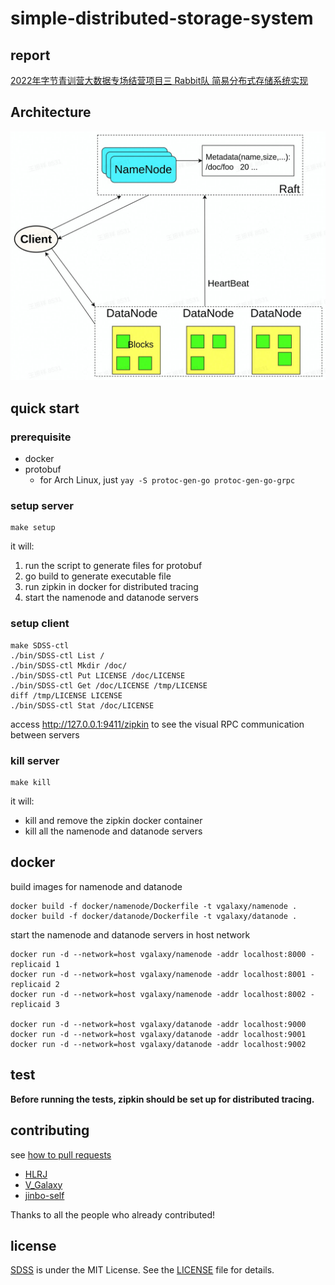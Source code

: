 # simple-distributed-storage-system

## report

[2022年字节青训营大数据专场结营项目三 Rabbit队 简易分布式存储系统实现](https://bytedancecampus1.feishu.cn/docx/doxcnfVgtyPjujq8sB1knLhfouf)
## Architecture
![Architecture](https://github.com/HLRJ/tmp_photo/blob/main/2022bytecomp/%E6%B5%81%E7%A8%8B%E5%9B%BE.jpg)
## quick start

### prerequisite

- docker
- protobuf
  - for Arch Linux, just `yay -S protoc-gen-go protoc-gen-go-grpc`

### setup server

```
make setup
```

it will:
1. run the script to generate files for protobuf
2. go build to generate executable file
3. run zipkin in docker for distributed tracing
4. start the namenode and datanode servers

### setup client

```
make SDSS-ctl
./bin/SDSS-ctl List /
./bin/SDSS-ctl Mkdir /doc/
./bin/SDSS-ctl Put LICENSE /doc/LICENSE
./bin/SDSS-ctl Get /doc/LICENSE /tmp/LICENSE
diff /tmp/LICENSE LICENSE
./bin/SDSS-ctl Stat /doc/LICENSE
```

access http://127.0.0.1:9411/zipkin to see the visual RPC communication between servers

### kill server

```
make kill
```

it will:
- kill and remove the zipkin docker container
- kill all the namenode and datanode servers

## docker

build images for namenode and datanode

```
docker build -f docker/namenode/Dockerfile -t vgalaxy/namenode .
docker build -f docker/datanode/Dockerfile -t vgalaxy/datanode .
```

start the namenode and datanode servers in host network

```
docker run -d --network=host vgalaxy/namenode -addr localhost:8000 -replicaid 1
docker run -d --network=host vgalaxy/namenode -addr localhost:8001 -replicaid 2
docker run -d --network=host vgalaxy/namenode -addr localhost:8002 -replicaid 3

docker run -d --network=host vgalaxy/datanode -addr localhost:9000
docker run -d --network=host vgalaxy/datanode -addr localhost:9001
docker run -d --network=host vgalaxy/datanode -addr localhost:9002
```

## test

**Before running the tests, zipkin should be set up for distributed tracing.**

## contributing

see [how to pull requests](https://docs.github.com/en/pull-requests)
- [HLRJ](https://github.com/HLRJ)
- [V_Galaxy](https://github.com/VGalaxies)
- [jinbo-self](https://github.com/jinbo-self)

Thanks to all the people who already contributed!

## license

[SDSS](https://github.com/HLRJ/simple-distributed-storage-system) is under the MIT License. See the [LICENSE](LICENSE) file for details.